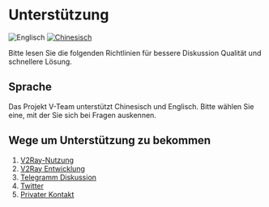 # Unterstützung

![Englisch](../resources/englishc.svg) [![Chinesisch](../resources/chinese.svg)](https://www.v2ray.com/chapter_00/help.html)

Bitte lesen Sie die folgenden Richtlinien für bessere Diskussion Qualität und schnellere Lösung.

## Sprache

Das Projekt V-Team unterstützt Chinesisch und Englisch. Bitte wählen Sie eine, mit der Sie sich bei Fragen auskennen.

## Wege um Unterstützung zu bekommen

1. [V2Ray-Nutzung](https://github.com/v2ray/v2ray-core/issues)
2. [V2Ray Entwicklung](https://github.com/v2ray/planning)
3. [Telegramm Diskussion](tg.md)
4. [Twitter](https://twitter.com/projectv2ray)
5. [Privater Kontakt](pgp.md)